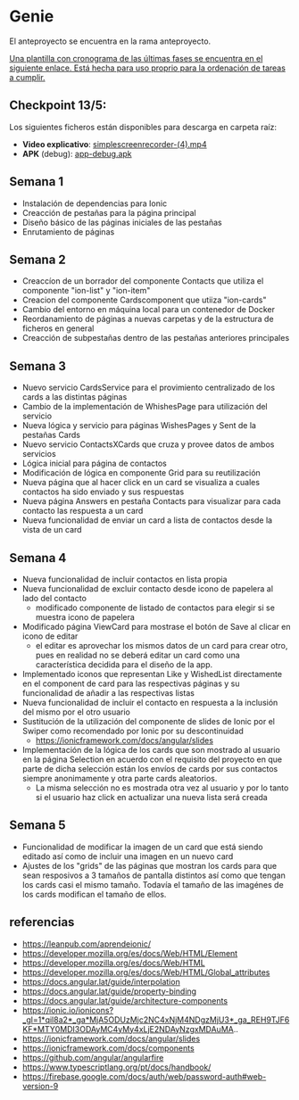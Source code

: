 # Genie

El anteproyecto se encuentra en la rama anteproyecto.

[Una plantilla con cronograma de las últimas fases se encuentra en el siguiente enlace. Está hecha para uso proprio para la ordenación de tareas a cumplir. ](https://docs.google.com/spreadsheets/d/1_v-Ega-wbCNjAaQTUOTAYNmLVTN03UMWS3dC4MFup_g/edit?usp=sharing)

## Checkpoint 13/5:
  Los siguientes ficheros están disponibles para descarga en carpeta raíz:
  - **Video explicativo**: [simplescreenrecorder-(4).mp4](https://github.com/henrique2Zs/Genie/blob/main/simplescreenrecorder-(4).mp4)
  - **APK** (debug): [app-debug.apk](https://github.com/henrique2Zs/Genie/blob/main/app-debug.apk)

## Semana 1
- Instalación de dependencias para Ionic
- Creacción de pestañas para la página principal
- Diseño básico de las páginas iniciales de las pestañas
- Enrutamiento de páginas


## Semana 2
- Creaccíon de un borrador del componente Contacts que utiliza el componente "ion-list" y "ion-item"
- Creacion del componente Cardscomponent que utiiza "ion-cards"
- Cambio del entorno en máquina local para un contenedor de Docker
- Reordanamiento de páginas a nuevas carpetas y de la estructura de ficheros en general
- Creacción de subpestañas dentro de las pestañas anteriores principales


## Semana 3
- Nuevo servicio CardsService para el provimiento centralizado de los cards a las distintas páginas
- Cambio de la implementación de WhishesPage para utilización del servicio
- Nueva lógica y servicio para páginas WishesPages y Sent de la pestañas Cards
- Nuevo servicio ContactsXCards que cruza y provee datos de ambos servicios
- Lógica inicial para página de contactos
- Modificación de lógica en componente Grid para su reutilización
- Nueva página que al hacer click en un card se visualiza a cuales contactos ha sido enviado y sus respuestas
- Nueva página Answers en pestaña Contacts para visualizar para cada contacto las respuesta a un card
- Nueva funcionalidad de enviar un card a lista de contactos desde la vista de un card

## Semana 4
- Nueva funcionalidad de incluir contactos en lista propia
- Nueva funcionalidad de excluir contacto desde icono de papelera al lado del contacto
    -   modificado componente de listado de contactos para elegir si se muestra icono de papelera
- Modificado página ViewCard para mostrase el botón de Save al clicar en icono de editar
    - el editar es aprovechar los mismos datos de un card para crear otro, pues en realidad no se deberá editar
    un card como una característica decidida para el diseño de la app.
- Implementado iconos que representan Like y WishedList directamente en el component de card para las respectivas páginas y su funcionalidad de añadir a las respectivas listas
- Nueva funcionalidad de incluir el contacto en respuesta a la inclusión del mismo por el otro usuario
- Sustitución de la utilización del componente de slides de Ionic por el Swiper como recomendado por Ionic por su descontinuidad
    - https://ionicframework.com/docs/angular/slides
- Implementación de la lógica de los cards que son mostrado al usuario en la página Selection en acuerdo con el requisito del proyecto en que parte de dicha selección están los envíos de cards por sus contactos siempre anonimamente y otra parte cards aleatorios.
    - La misma selección no es mostrada otra vez al usuario y por lo tanto si el usuario haz click en actualizar una nueva lista será creada

## Semana 5
 - Funcionalidad de modificar la imagen de un card que está siendo editado así como de incluir una imagen en un nuevo card
 - Ajustes de los "grids" de las páginas que mostran los cards para que sean resposivos a 3 tamaños de pantalla distintos así como que tengan los cards casi el mismo tamaño. Todavía el tamaño de las imagénes de los cards modifican el tamaño de ellos.

## referencias
 - https://leanpub.com/aprendeionic/ 
 - https://developer.mozilla.org/es/docs/Web/HTML/Element
 - https://developer.mozilla.org/es/docs/Web/HTML
 - https://developer.mozilla.org/es/docs/Web/HTML/Global_attributes
 - https://docs.angular.lat/guide/interpolation
 - https://docs.angular.lat/guide/property-binding
 - https://docs.angular.lat/guide/architecture-components
 - https://ionic.io/ionicons?_gl=1*qil8a2*_ga*MjA5ODUzMjc2NC4xNjM4NDgzMjU3*_ga_REH9TJF6KF*MTY0MDI3ODAyMC4yMy4xLjE2NDAyNzgxMDAuMA..
 - https://ionicframework.com/docs/angular/slides
 - https://ionicframework.com/docs/components
 - https://github.com/angular/angularfire
 - https://www.typescriptlang.org/pt/docs/handbook/
 - https://firebase.google.com/docs/auth/web/password-auth#web-version-9

